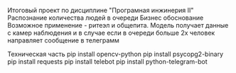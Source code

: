 Итоговый проект по дисциплине "Програмная инжинерия II"
Распознание количества людей в очереди
Бизнес обоснование
Возможное применение - ритеэл и общепита.
Модель получает данные с камер наблюдения и в случае если в очереди больше 2х человек направляет сообщение в телеграмм

Техническая часть
pip install opencv-python
pip install psycopg2-binary
pip install requests
pip install telebot
pip install python-telegram-bot
